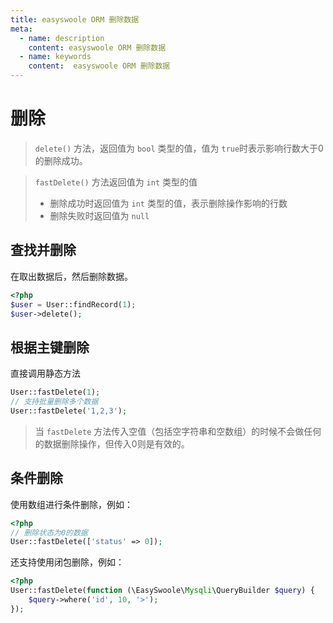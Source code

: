 ```yaml
---
title: easyswoole ORM 删除数据
meta:
  - name: description
    content: easyswoole ORM 删除数据
  - name: keywords
    content:  easyswoole ORM 删除数据
---
```


# 删除

> `delete()` 方法，返回值为 `bool` 类型的值，值为 `true`时表示影响行数大于0的删除成功。

> `fastDelete()` 方法返回值为 `int` 类型的值
> - 删除成功时返回值为 `int` 类型的值，表示删除操作影响的行数
> - 删除失败时返回值为 `null`

## 查找并删除

在取出数据后，然后删除数据。

```php
<?php
$user = User::findRecord(1);
$user->delete();
```

## 根据主键删除

直接调用静态方法

```php
User::fastDelete(1);
// 支持批量删除多个数据
User::fastDelete('1,2,3');
```

> 当 `fastDelete` 方法传入空值（包括空字符串和空数组）的时候不会做任何的数据删除操作，但传入0则是有效的。

## 条件删除

使用数组进行条件删除，例如：

```php
<?php
// 删除状态为0的数据
User::fastDelete(['status' => 0]);
```

还支持使用闭包删除，例如：

```php
<?php
User::fastDelete(function (\EasySwoole\Mysqli\QueryBuilder $query) {
    $query->where('id', 10, '>');
});
```

